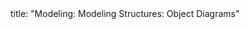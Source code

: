 <frontmatter>
title: "Modeling: Modeling Structures: Object Diagrams"
</frontmatter>

<include src="unit-inPage-asFlat.md" boilerplate />
